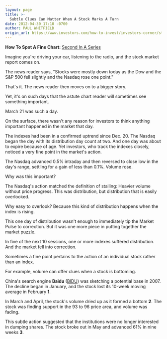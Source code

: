 ```yaml
---
layout: page
title: >-
  Subtle Clues Can Matter When A Stock Marks A Turn
date: 2012-04-30 17:10 -0700
author: PAUL WHITFIELD
origin_url: https://www.investors.com/how-to-invest/investors-corner/stock-market-offers-subtle-clues
---
```





**How To Spot A Fine Chart:** [Second In A Series](http://news.investors.com/specialreport/609681/201204301622/how-to-spot-a-fine-chart.aspx)


Imagine you're driving your car, listening to the radio, and the stock market report comes on.


The news reader says, "Stocks were mostly down today as the Dow and the S&P 500 fell slightly and the Nasdaq rose one point."


That's it. The news reader then moves on to a bigger story.


Yet, it's on such days that the astute chart reader will sometimes see something important.


March 21 was such a day.


On the surface, there wasn't any reason for investors to think anything important happened in the market that day.


The indexes had been in a confirmed uptrend since Dec. 20. The Nasdaq began the day with its distribution day count at two. And one day was about to expire because of age. Yet investors, who track the indexes closely, noticed a very fine point in the market's action.


The Nasdaq advanced 0.5% intraday and then reversed to close low in the day's range, settling for a gain of less than 0.1%. Volume rose.


Why was this important?


The Nasdaq's action matched the definition of stalling: Heavier volume without price progress. This was distribution, but distribution that is easily overlooked.


Why easy to overlook? Because this kind of distribution happens when the index is rising.


This one day of distribution wasn't enough to immediately tip the Market Pulse to correction. But it was one more piece in putting together the market puzzle.


In five of the next 10 sessions, one or more indexes suffered distribution. And the market fell into correction.


Sometimes a fine point pertains to the action of an individual stock rather than an index.


For example, volume can offer clues when a stock is bottoming.


China's search engine **Baidu** ([BIDU](https://research.investors.com/quote.aspx?symbol=BIDU)) was sketching a potential base in 2007. The decline began in January, and the stock lost its 10-week moving average in February **1**.


In March and April, the stock's volume dried up as it formed a bottom **2**. The stock was finding support in the 93 to 96 price area, and volume was fading.


This subtle action suggested that the institutions were no longer interested in dumping shares. The stock broke out in May and advanced 61% in nine weeks **3**.




